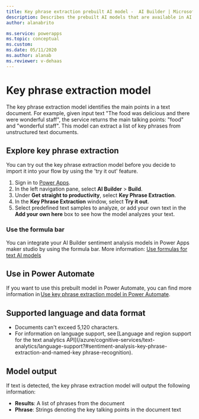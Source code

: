 ```yaml
---
title: Key phrase extraction prebuilt AI model -  AI Builder | Microsoft Docs
description: Describes the prebuilt AI models that are available in AI Builder.
author: alanabrito

ms.service: powerapps
ms.topic: conceptual
ms.custom: 
ms.date: 05/11/2020
ms.author: alanab
ms.reviewer: v-dehaas
---
```


# Key phrase extraction model

The key phrase extraction model identifies the main points in a text document. For example, given input text "The food was delicious and there were wonderful staff", the service returns the main talking points: "food" and "wonderful staff". This model can extract a list of key phrases from unstructured text documents.

## Explore key phrase extraction

You can try out the key phrase extraction model before you decide to import it into your flow by using the 'try it out' feature.

1. Sign in to [Power Apps](https://make.powerapps.com).
1. In the left navigation pane, select **AI Builder** > **Build**.
1. Under **Get straight to productivity**, select **Key Phrase Extraction**.
1. In the **Key Phrase Extraction** window, select **Try it out**. 
1. Select predefined text samples to analyze, or add your own text in the **Add your own here** box to see how the model analyzes your text.

### Use the formula bar

You can integrate your AI Builder sentiment analysis models in Power Apps maker studio by using the formula bar. More information: [Use formulas for text AI models](/use-model?#use-formulas-for-text-ai-models-preview)

## Use in Power Automate

If you want to use this prebuilt model in Power Automate, you can find more information in [Use key phrase extraction model in Power Automate](flow-key-phrase-extraction.md).  
 
## Supported language and data format

- Documents can't exceed 5,120 characters.  
- For information on language support, see [Language and region support for the text analytics API](/azure/cognitive-services/text-analytics/language-support?#sentiment-analysis-key-phrase-extraction-and-named-key phrase-recognition).

## Model output

If text is detected, the key phrase extraction model will output the following information:

- **Results**: A list of phrases from the document
- **Phrase**: Strings denoting the key talking points in the document text
